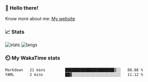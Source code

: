 ### 👋 Hello there!

Know more about me: [My website](https://onlyra1n.top)


### 📈 Stats

![stats](https://github-readme-stats.vercel.app/api?username=Fiz-Victor&theme=dracula&show_icons=true)
![langs](https://github-readme-stats.vercel.app/api/top-langs/?username=Fiz-Victor&theme=dracula&layout=compact)

### ⏲️ My WakaTime stats

<!--START_SECTION:waka-->

```txt
Markdown   21 mins         ██████████████████████▒░░   88.88 %
YAML       2 mins          ██▓░░░░░░░░░░░░░░░░░░░░░░   11.12 %
```

<!--END_SECTION:waka-->

